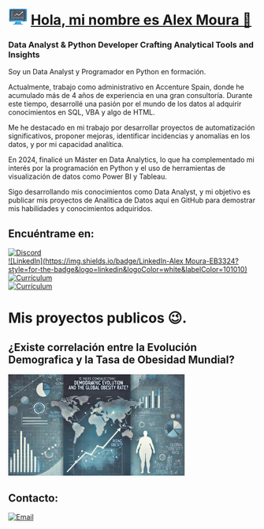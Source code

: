 # ![LinkedIn](https://github.com/MouraAnalyst/MouraAnalyst/blob/main/symbol_github.png) [Hola, mi nombre es Alex Moura 👋](https://www.linkedin.com/in/alex-moura-analyst/)
### Data Analyst & Python Developer Crafting Analytical Tools and Insights

Soy un Data Analyst y Programador en Python en formación.

Actualmente, trabajo como administrativo en Accenture Spain, donde he acumulado más de 4 años de experiencia en una gran consultoría. Durante este tiempo, desarrollé una pasión por el mundo de los datos al adquirir conocimientos en SQL, VBA y algo de HTML.

Me he destacado en mi trabajo por desarrollar proyectos de automatización significativos, proponer mejoras, identificar incidencias y anomalías en los datos, y por mi capacidad analítica.

En 2024, finalicé un Máster en Data Analytics, lo que ha complementado mi interés por la programación en Python y el uso de herramientas de visualización de datos como Power BI y Tableau.

Sigo desarrollando mis conocimientos como Data Analyst, y mi objetivo es publicar mis proyectos de Analítica de Datos aquí en GitHub para demostrar mis habilidades y conocimientos adquiridos.

## Encuéntrame en:

[![Discord](https://img.shields.io/badge/Discord-alex.gomes.moura-0023F5?style=for-the-badge&logo=discord&logoColor=white&labelColor=101010)](https://discord.com)
</br>
[![LinkedIn](https://img.shields.io/badge/LinkedIn-Alex Moura-EB3324?style=for-the-badge&logo=linkedin&logoColor=white&labelColor=101010)](https://www.linkedin.com/in/alex-moura-analyst/)
</br>
[![Currículum](https://img.shields.io/badge/Currículum-Spanish-00023D?style=for-the-badge&labelColor=101010)](https://github.com/MouraAnalyst/MouraAnalyst/blob/main/Curr%C3%ADculum%20Data%20Analyst%20-%20Spanish.pdf)
</br>
[![Currículum](https://img.shields.io/badge/Currículum-English-000C7B?style=for-the-badge&labelColor=101010)](https://github.com/MouraAnalyst/MouraAnalyst/blob/main/Curr%C3%ADculum%20Data%20Analyst%20-%20English.pdf)
</br>

# Mis proyectos publicos 😉.

## ¿Existe correlación entre la Evolución Demografica y la Tasa de Obesidad Mundial?

<a href="https://github.com/MouraAnalyst/EDA_Corr_tranning"><img src="https://github.com/MouraAnalyst/EDA_Corr_tranning/blob/main/Portada_imagen.jpg"/></a>

## Contacto:

[![Email](https://img.shields.io/badge/Email-alex_gomes10%40hotmail.com-16417C?style=for-the-badge&labelColor=101010)](mailto:alex_gomes10@hotmail.com)
